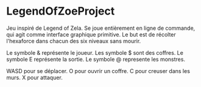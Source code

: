 # LegendOfZoeProject

Jeu inspiré de Legend of Zela. 
Se joue entièrement en ligne de commande, qui agit comme interface graphique primitive.
Le but est de récolter l'hexaforce dans chacun des six niveaux sans mourir.

Le symbole & représente le joueur.
Les symbole $ sont des coffres.
Le symbole E représente la sortie.
Le symbole @ represente les monstres.


WASD pour se déplacer.
O pour ouvrir un coffre.
C pour creuser dans les murs.
X pour attaquer.
